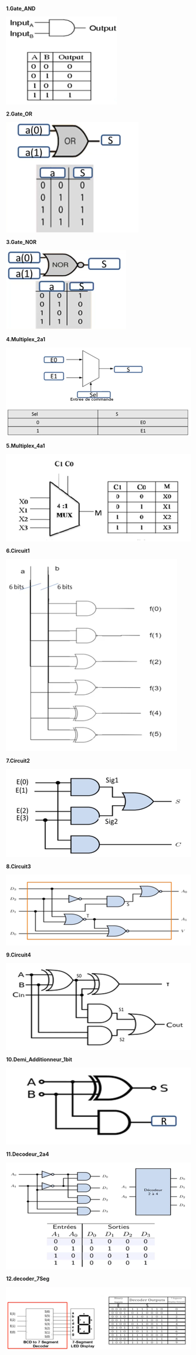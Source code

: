 **1.Gate_AND**

![Gate_AND](Schémas/Gate_and.png)

**2.Gate_OR**

![Gate_OR](Schémas/Gate_OR.png)

**3.Gate_NOR**

![Gate_NOR](Schémas/Gate_NOR.png)

**4.Multiplex_2a1**

![Multiplex_2a1](Schémas/Multiplex_2a1.png)

**5.Multiplex_4a1**

![Multiplex_4a1](Schémas/Multiplex_4a1.png)

**6.Circuit1**

![Circuit1](Schémas/Circuit1.png)

**7.Circuit2**

![Circuit2](Schémas/Circuit2.png)

**8.Circuit3**

![Circuit3](Schémas/Circuit3.png)

**9.Circuit4**

![Circuit4](Schémas/Circuit4.png)

**10.Demi_Additionneur_1bit**

![Demi_additionneur_1bit](Schémas/Demi_Additionneur_1bit.png)

**11.Decodeur_2a4**

![Decodeur_2a4](Schémas/Decodeur_2a4.png)

**12.decoder_7Seg**

![Decodeur_7seg](Schémas/decoder_7Seg.png)


